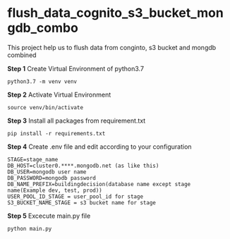 # flush_data_cognito_s3_bucket_mongdb_combo
This project help us to flush data from conginto, s3 bucket and mongdb combined

**Step 1**
Create Virtual Environment of python3.7
```
python3.7 -m venv venv
```
**Step 2**
Activate Virtual Environment
```
source venv/bin/activate
```
**Step 3**
Install all packages from requirement.txt
```
pip install -r requirements.txt
```
**Step 4**
Create .env file and edit according to your configuration
```
STAGE=stage_name
DB_HOST=cluster0.****.mongodb.net (as like this)
DB_USER=mongodb user name
DB_PASSWORD=mongodb password
DB_NAME_PREFIX=buildingdecision(database name except stage name(Example dev, test, prod))
USER_POOL_ID_STAGE = user_pool_id for stage
S3_BUCKET_NAME_STAGE = s3 bucket name for stage
```
**Step 5**
Excecute main.py file
```
python main.py
```
